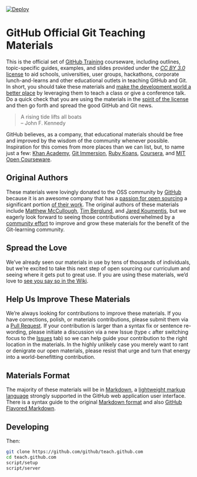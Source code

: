 <a href="https://heroku.com/deploy?template=https://github.com/laurenorsini/teach.github.com">
  <img src="https://www.herokucdn.com/deploy/button.png" alt="Deploy"></a>

# GitHub Official Git Teaching Materials

This is the official set of [GitHub Training](http://github.com/training/) courseware, including outlines, topic-specific guides, examples, and slides provided under the [_CC BY 3.0_ license](http://creativecommons.org/licenses/by/3.0/) to aid schools, universities, user groups, hackathons, corporate lunch-and-learns and other educational outlets in teaching GitHub and Git. In short, you should take these materials and [make the development world a better place](http://en.wikipedia.org/wiki/A_rising_tide_lifts_all_boats) by leveraging them to teach a class or give a conference talk. Do a quick check that you are using the materials in the [spirit of the license](https://github.com/github/teach.github.com/blob/gh-pages/LICENSE.md) and then go forth and spread the good GitHub and Git news.

> A rising tide lifts all boats  
>   – John F. Kennedy

GitHub believes, as a company, that educational materials should be free and improved by the wisdom of the community whenever possible. Inspiration for this comes from more places than we can list, but, to name just a few: [Khan Academy](http://www.khanacademy.org), [Git Immersion](http://gitimmersion.com), [Ruby Koans](http://rubykoans.com), [Coursera](https://www.coursera.org), and [MIT Open Courseware](http://ocw.mit.edu/index.htm).

## Original Authors

These materials were lovingly donated to the OSS community by [GitHub](https://github.com/about) because it is an awesome company that has a [passion for open sourcing](http://tom.preston-werner.com/2011/11/22/open-source-everything.html) a significant portion [of their work](https://github.com/github).  The original authors of these materials include [Matthew McCullough](http://github.com/matthewmccullough), [Tim Berglund](https://github.com/tlberglund), and [Jared Koumentis](https://github.com/ShepBook), but we eagerly look forward to seeing those contributions overwhelmed by a [community effort](https://github.com/github/teach.github.com/wiki/Hall-Of-Appreciation) to improve and grow these materials for the benefit of the Git-learning community.

## Spread the Love

We’ve already seen our materials in use by tens of thousands of individuals, but we’re excited to take this next step of open sourcing our curriculum and seeing where it gets put to great use. If you are using these materials, we’d love to [see you say so in the Wiki](https://github.com/github/teach.github.com/wiki/Hall-Of-Appreciation).

## Help Us Improve These Materials

We’re always looking for contributions to improve these materials. If you have corrections, polish, or materials contributions, please submit them via a [Pull Request](https://help.github.com/articles/using-pull-requests). If your contribution is larger than a syntax fix or sentence re-wording, please initiate a discussion via a new Issue (type `c` after switching focus to the [Issues](https://github.com/github/teach.github.com/issues) tab) so we can help guide your contribution to the right location in the materials. In the highly unlikely case you merely want to rant or denigrate our open materials, please resist that urge and turn that energy into a world-benefitting contribution.

## Materials Format

The majority of these materials will be in [Markdown](http://whatismarkdown.com), a [lightweight markup language](http://en.wikipedia.org/wiki/Lightweight_markup_language) strongly supported in the GitHub web application user interface. There is a syntax guide to the original [Markdown format](http://daringfireball.net/projects/markdown/syntax) and also [GitHub Flavored Markdown](http://github.github.com/github-flavored-markdown/).

## Developing

Then:

``` bash
git clone https://github.com/github/teach.github.com
cd teach.github.com
script/setup
script/server
```
